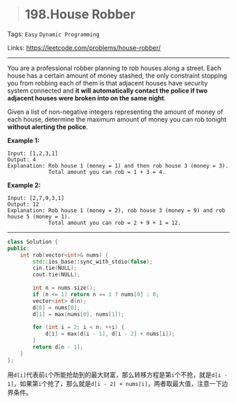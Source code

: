> # 198.House Robber

Tags: `Easy` `Dynamic Programming`

Links: <https://leetcode.com/problems/house-robber/>

-----

You are a professional robber planning to rob houses along a street. Each house has a certain amount of money stashed, the only constraint stopping you from robbing each of them is that adjacent houses have security system connected and **it will automatically contact the police if two adjacent houses were broken into on the same night**.

Given a list of non-negative integers representing the amount of money of each house, determine the maximum amount of money you can rob tonight **without alerting the police**.

**Example 1:**

```
Input: [1,2,3,1]
Output: 4
Explanation: Rob house 1 (money = 1) and then rob house 3 (money = 3).
             Total amount you can rob = 1 + 3 = 4.
```

**Example 2:**

```
Input: [2,7,9,3,1]
Output: 12
Explanation: Rob house 1 (money = 2), rob house 3 (money = 9) and rob house 5 (money = 1).
             Total amount you can rob = 2 + 9 + 1 = 12.
```

------

```c++
class Solution {
public:
    int rob(vector<int>& nums) {
        std::ios_base::sync_with_stdio(false);
		cin.tie(NULL);
		cout.tie(NULL);
        
        int n = nums.size();
        if (n <= 1) return n == 1 ? nums[0] : 0;
        vector<int> d(n);
        d[0] = nums[0];
        d[1] = max(nums[0], nums[1]);
        
        for (int i = 2; i < n; ++i) {
            d[i] = max(d[i - 1], d[i - 2] + nums[i]);
        }
        return d[n - 1];
    }
};
```

用`d[i]`代表前`i`个所能抢劫到的最大财富，那么转移方程是第`i`个不抢，就是`d[i - 1]`，如果第`i`个抢了，那么就是`d[i - 2] + nums[i]`，两者取最大值，注意一下边界条件。